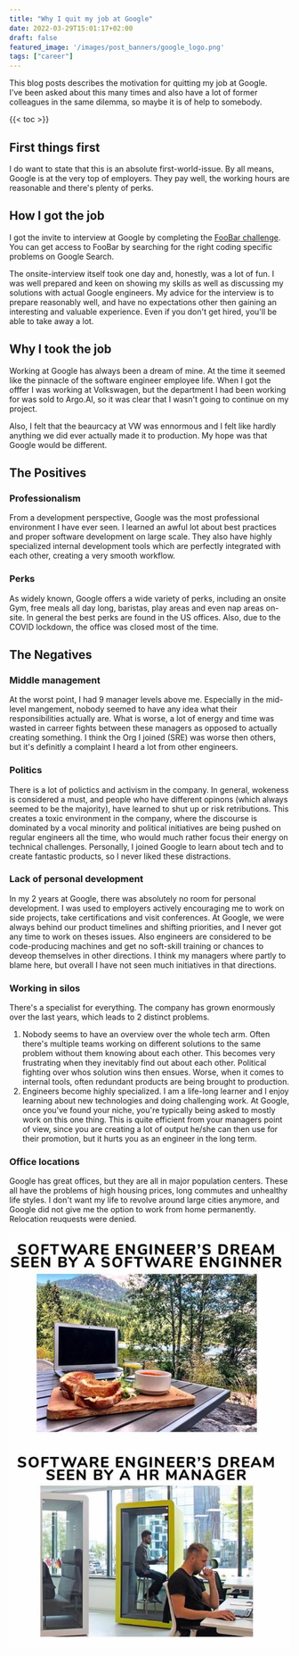 ```yaml
---
title: "Why I quit my job at Google"
date: 2022-03-29T15:01:17+02:00
draft: false
featured_image: '/images/post_banners/google_logo.png'
tags: ["career"]
---
```



This blog posts describes the motivation for quitting my job at Google.  
I've been asked about this many times and also have a lot of former colleagues in the same dilemma, so maybe it is of help to somebody.

{{< toc >}}
## First things first
I do want to state that this is an absolute first-world-issue.
By all means, Google is at the very top of employers. They pay well, the working hours are reasonable and there's plenty of perks.

## How I got the job
I got the invite to interview at Google by completing the [FooBar challenge](https://foobar.withgoogle.com/).
You can get access to FooBar by searching for the right coding specific problems on Google Search.

The onsite-interview itself took one day and, honestly, was a lot of fun. I was well prepared and keen on showing my skills as well as discussing my solutions with actual Google engineers.
My advice for the interview is to prepare reasonably well, and have no expectations other then gaining an interesting and valuable experience. Even if you don't get hired, you'll be able to take away a lot.

## Why I took the job
Working at Google has always been a dream of mine.
At the time it seemed like the pinnacle of the software engineer employee life. When I got the offfer I was working at Volkswagen, but the department I had been working for was sold to Argo.AI, so it was clear that I wasn't going to continue on my project.

Also, I felt that the beaurcacy at VW was ennormous and I felt like hardly anything we did ever actually made it to production. My hope was that Google would be different.

## The Positives
### Professionalism
From a development perspective, Google was the most professional environment I have ever seen. I learned an awful lot about best practices and proper software development on large scale. They also have highly specialized internal development tools which are perfectly integrated with each other, creating a very smooth workflow.
### Perks
As widely known, Google offers a wide variety of perks, including an onsite Gym, free meals all day long, baristas, play areas and even nap areas on-site.
In general the best perks are found in the US offices. Also, due to the COVID lockdown, the office was closed most of the time.


## The Negatives
### Middle management
At the worst point, I had 9 manager levels above me. Especially in the mid-level mangement, nobody seemed to have any idea what their responsibilities actually are.
What is worse, a lot of energy and time was wasted in carreer fights between these managers as opposed to actually creating something.
I think the Org I joined (SRE) was worse then others, but it's definitly a complaint I heard a lot from other engineers.

### Politics
There is a lot of polictics and activism in the company. In general, wokeness is considered a must, and people who have different opinons (which always seemed to be the majority), have learned to shut up or risk retributions.
This creates a toxic environment in the company, where the discourse is dominated by a vocal minority and political initiatives are being pushed on regular engineers all the time, who would much rather focus their energy on technical challenges.
Personally, I joined Google to learn about tech and to create fantastic products, so I never liked these distractions.

### Lack of personal development
In my 2 years at Google, there was absolutely no room for personal development. I was used to employers actively encouraging me to work on side projects, take certifications and visit conferences.
At Google, we were always behind our product timelines and shifting priorities, and I never got any time to work on theses issues. Also engineers are considered to be code-producing machines and get no soft-skill training or chances to deveop themselves in other directions.
I think my managers where partly to blame here, but overall I have not seen much initiatives in that directions.

### Working in silos
There's a specialist for everything. The company has grown enormously over the last years, which leads to 2 distinct problems.
1. Nobody seems to have an overview over the whole tech arm. Often there's multiple teams working on different solutions to the same problem without them knowing about each other. This becomes very frustrating when they inevitably find out about each other.  Political fighting over whos solution wins then ensues. Worse, when it comes to internal tools, often redundant products are being brought to production.
2. Engineers become highly specialized. I am a life-long learner and I enjoy learning about new technologies and doing challenging work. At Google, once you've found your niche, you're typically being asked to mostly work on this one thing. This is quite efficient from your managers point of view, since you are creating a lot of output he/she can then use for their promotion, but it hurts you as an engineer in the long term.

### Office locations
Google has great offices, but they are all in major population centers. These all have the problems of high housing prices, long commutes and unhealthy life styles.
I don't want my life to revolve around large cities anymore, and Google did not give me the option to work from home permanently.
Relocation reuquests were denied.

![](/images/dream_office.png)
